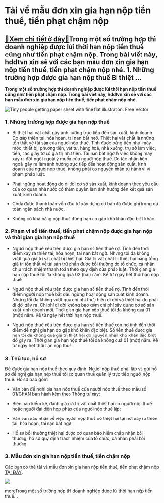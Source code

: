 Tải về mẫu đơn xin gia hạn nộp tiền thuế, tiền phạt chậm nộp
============================================================

[:gift:Xem chi tiết ở đây:gift:](https://hddtvn.com/tai-ve-mau-don-xin-gia-han-nop-tien-thue-tien-phat-cham-nop/)Trong một số trường hợp thì doanh nghiệp được lùi thời hạn nộp tiền thuế cũng như tiền phạt chậm nộp. Trong bài viết này, hddtvn xin sẻ với các bạn mẫu đơn xin gia hạn nộp tiền thuế, tiền phạt chậm nộp nhé. 1. Những trường hợp được gia hạn nộp thuế Bị thiệt …
-------------------------------------------------------------------------------------------------------------------------------------------------------------------------------------------------------------------------------------------------------------------

**Trong một số trường hợp thì doanh nghiệp được lùi thời hạn nộp tiền thuế cũng như tiền phạt chậm nộp. Trong bài viết này, hddtvn xin sẻ với các bạn mẫu đơn xin gia hạn nộp tiền thuế, tiền phạt chậm nộp nhé.**


![Tiny people getting paper sheet with fine flat illustration. Free Vector](https://hddtvn.com/wp-content/uploads/2021/01/tiny-people-getting-paper-sheet-with-fine-flat-illustration_74855-11107.jpg)


### 1. Những trường hợp được gia hạn nộp thuế




* Bị thiệt hại vật chất gây ảnh hưởng trực tiếp đến sản xuất, kinh doanh. Do gặp thiên tai, hỏa hoạn, tai nạn bất ngờ. Thiệt hại vật chất là những tổn thất về tài sản của người nộp thuế. Tính được bằng tiền như: máy móc, thiết bị, phương tiện, vật tư, hàng hoá, nhà xưởng, trụ sở làm việc, tiền, các giấy tờ có giá trị như tiền. Tai nạn bất ngờ là việc không may xảy ra đột ngột ngoài ý muốn của người nộp thuế. Do tác nhân bên ngoài gây ra làm ảnh hưởng trực tiếp đến hoạt động sản xuất, kinh doanh của người nộp thuế. Không phải do nguyên nhân từ hành vi vi phạm pháp luật.

* Phải ngừng hoạt động do di dời cơ sở sản xuất, kinh doanh theo yêu cầu của cơ quan nhà nước có thẩm quyền làm ảnh hưởng đến kết quả sản xuất, kinh doanh.

* Chưa được thanh toán vốn đầu tư xây dựng cơ bản đã được ghi trong dự toán ngân sách nhà nước.

* Không có khả năng nộp thuế đúng hạn do gặp khó khăn đặc biệt khác.



### 2. Phạm vi số tiền thuế, tiền phạt chậm nộp được gia hạn nộp và thời gian gia hạn nộp thuế




* Người nộp thuế nêu trên được gia hạn số tiền thuế nợ. Tính đến thời điểm xảy ra thiên tai, hỏa hoạn, tai nạn bất ngờ. Nhưng tối đa không vượt quá giá trị vật chất bị thiệt hại. Giá trị vật chất bị thiệt hại bằng tổng giá trị tổn thất về tài sản trừ phần được bồi thường do tổ chức, cá nhân chịu trách nhiệm thanh toán theo quy định của pháp luật. Thời gian gia hạn nộp thuế tối đa không quá 02 (hai) năm. Kể từ ngày hết thời hạn nộp thuế

* Người nộp thuế nêu trên được gia hạn số tiền thuế nợ. Tính đến thời điểm người nộp thuế bắt đầu ngừng hoạt động sản xuất kinh doanh. Nhưng tối đa không vượt quá chi phí thực hiện di dời và thiệt hại do phải di dời gây ra. Chi phí di dời không bao gồm chi phí xây dựng cơ sở sản xuất kinh doanh mới. Thời gian gia hạn nộp thuế tối đa không quá 01 (một) năm. Kể từ ngày hết thời hạn nộp thuế.

* Người nộp thuế nêu trên được gia hạn số tiền thuế còn nợ tính đến thời điểm đề nghị gia hạn do gặp khó khăn đặc biệt. Số tiền thuế được gia hạn tối đa không quá giá trị thiệt hại do nguyên nhân khó khăn đặc biệt đó gây ra. Thời gian gia hạn nộp thuế tối đa không quá 01 (một) năm. Kể từ ngày hết thời hạn nộp thuế.



### 3. Thủ tục, hồ sơ


Để được gia hạn nộp thuế theo quy định. Người nộp thuế phải lập và gửi hồ sơ đề nghị gia hạn nộp thuế tới cơ quan thuế quản lý trực tiếp người nộp thuế. Hồ sơ bao gồm:




* Văn bản đề nghị gia hạn nộp thuế của người nộp thuế theo mẫu số 01/GHAN ban hành kèm theo Thông tư này;

* Biên bản kiểm kê, đánh giá giá trị vật chất thiệt hại do người nộp thuế hoặc người đại diện hợp pháp của người nộp thuế lập;

* Văn bản xác nhận về việc người nộp thuế có thiệt hại tại nơi xảy ra thiên tai, hỏa hoạn, tai nạn bất ngờ

* Hồ sơ bồi thường thiệt hại được cơ quan bảo hiểm chấp nhận bồi thường; hồ sơ quy định trách nhiệm của tổ chức, cá nhân phải bồi thường.



### 3. Mẫu đơn xin gia hạn nộp tiền thuế, tiền chậm nộp


Các bạn có thể tải về mẫu đơn xin gia hạn nộp tiền thuế, tiền phạt chậm nộp [TẠI ĐÂY](https://drive.google.com/file/d/180eBwy8xEdTL62o0UKGAj1lnJWYy722Y/view?usp=sharing).


![](https://hddtvn.com/wp-content/uploads/2021/01/bbGTz4V.png)


moreTrong một số trường hợp thì doanh nghiệp được lùi thời hạn nộp tiền thuế…

